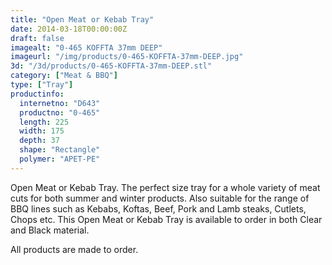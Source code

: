 ```yaml
---
title: "Open Meat or Kebab Tray"
date: 2014-03-18T00:00:00Z
draft: false
imagealt: "0-465 KOFFTA 37mm DEEP"
imageurl: "/img/products/0-465-KOFFTA-37mm-DEEP.jpg"
3d: "/3d/products/0-465-KOFFTA-37mm-DEEP.stl"
category: ["Meat & BBQ"]
type: ["Tray"]
productinfo:
  internetno: "D643"
  productno: "0-465"
  length: 225
  width: 175
  depth: 37
  shape: "Rectangle"
  polymer: "APET-PE"
---
```

Open Meat or Kebab Tray. The perfect size tray for a whole variety of meat cuts for both summer and winter products. Also suitable for the range of BBQ lines such as Kebabs, Koftas, Beef, Pork and Lamb steaks, Cutlets, Chops etc. This Open Meat or Kebab Tray is available to order in both Clear and Black material.

All products are made to order.